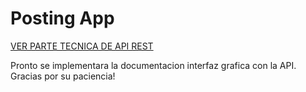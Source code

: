 # Posting App

[VER PARTE TECNICA DE API REST](https://github.com/eXdesy/ApiRestPostingApp/blob/main/readme.md)


Pronto se implementara la documentacion interfaz grafica con la API. Gracias por su paciencia!




